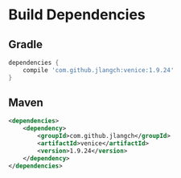 # Build Dependencies


## Gradle

```groovy
dependencies {
    compile 'com.github.jlangch:venice:1.9.24'
}
```

## Maven

```xml
<dependencies>
    <dependency>
        <groupId>com.github.jlangch</groupId>
        <artifactId>venice</artifactId>
        <version>1.9.24</version>
    </dependency>
</dependencies>
```
